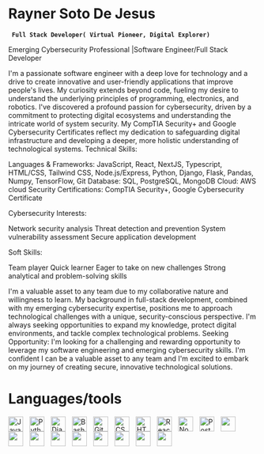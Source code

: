 # Rayner Soto De Jesus 
**` Full Stack Developer( Virtual Pioneer, Digital Explorer)`**


Emerging Cybersecurity Professional |Software Engineer/Full Stack Developer 

I'm a passionate software engineer with a deep love for technology and a drive to create innovative and user-friendly applications that improve people's lives. My curiosity extends beyond code, fueling my desire to understand the underlying principles of programming, electronics, and robotics. I've discovered a profound passion for cybersecurity, driven by a commitment to protecting digital ecosystems and understanding the intricate world of system security. My CompTIA Security+ and Google Cybersecurity Certificates reflect my dedication to safeguarding digital infrastructure and developing a deeper, more holistic understanding of technological systems.
Technical Skills:

Languages & Frameworks: JavaScript, React, NextJS, Typescript, HTML/CSS, Tailwind CSS, Node.js/Express, Python, Django, Flask, Pandas, Numpy, TensorFlow, Git
Database: SQL, PostgreSQL, MongoDB
Cloud: AWS cloud
Security Certifications: CompTIA Security+, Google Cybersecurity Certificate

Cybersecurity Interests:

Network security analysis
Threat detection and prevention
System vulnerability assessment
Secure application development

Soft Skills:

Team player
Quick learner
Eager to take on new challenges
Strong analytical and problem-solving skills

I'm a valuable asset to any team due to my collaborative nature and willingness to learn. My background in full-stack development, combined with my emerging cybersecurity expertise, positions me to approach technological challenges with a unique, security-conscious perspective. I'm always seeking opportunities to expand my knowledge, protect digital environments, and tackle complex technological problems.
Seeking Opportunity:
I'm looking for a challenging and rewarding opportunity to leverage my software engineering and emerging cybersecurity skills. I'm confident I can be a valuable asset to any team and I'm excited to embark on my journey of creating secure, innovative technological solutions.



Languages/tools
=========
<img align="left" alt="JavaScript" width="30px" style="padding-right:10px;" src="https://cdn.jsdelivr.net/gh/devicons/devicon/icons/javascript/javascript-plain.svg" />
<img align="left" alt="Python" width="30px" style="padding-right:10px;" src="https://cdn.jsdelivr.net/gh/devicons/devicon/icons/python/python-plain.svg" />
<img align="left" alt="Django" width="30px" height="30px" style="padding-right:10px;" src="https://static.djangoproject.com/img/logos/django-logo-positive.svg" />
<img align="left" alt="Bash" width="30px" style="padding-right:10px;" src="https://cdn.jsdelivr.net/gh/devicons/devicon/icons/bash/bash-original.svg" />
<img align="left" alt="Git" width="30px" style="padding-right:10px;" src="https://cdn.jsdelivr.net/gh/devicons/devicon/icons/git/git-original.svg" />
<img align="left" alt="CSS" width="30px" style="padding-right:10px;" src="https://cdn.jsdelivr.net/gh/devicons/devicon/icons/css3/css3-plain.svg" />
<img align="left" alt="HTML" width="30px" style="padding-right:10px;" src="https://cdn.jsdelivr.net/gh/devicons/devicon/icons/html5/html5-plain.svg" />
<img align="left" alt="React" width="30px" style="padding-right:10px;" src="https://cdn.jsdelivr.net/gh/devicons/devicon/icons/react/react-original.svg" />
<img align="left" alt="NodeJS" width="30px" style="padding-right:10px;" src="https://cdn.jsdelivr.net/gh/devicons/devicon/icons/nodejs/nodejs-original.svg" />
<img align="left" alt="Postgresql" width="30px" style="padding-right:10px;" src="https://www.vectorlogo.zone/logos/postgresql/postgresql-icon.svg" />
<img align="left"  width="30px" style="padding-right:10px;" src="https://cdn.jsdelivr.net/gh/devicons/devicon@latest/icons/flask/flask-original-wordmark.svg" />
<img align="left"  width="30px" style="padding-right:10px;" src="https://cdn.jsdelivr.net/gh/devicons/devicon@latest/icons/keras/keras-original-wordmark.svg" />
<img align="left"  width="30px" style="padding-right:10px;" src="https://cdn.jsdelivr.net/gh/devicons/devicon@latest/icons/mongodb/mongodb-original-wordmark.svg" />
<img align="left"  width="30px" style="padding-right:10px;" src="https://cdn.jsdelivr.net/gh/devicons/devicon@latest/icons/mysql/mysql-original-wordmark.svg" />
<img align="left"  width="30px" style="padding-right:10px;" src="https://cdn.jsdelivr.net/gh/devicons/devicon@latest/icons/nextjs/nextjs-original.svg" />
<img align="left"  width="30px" style="padding-right:10px;" src="https://cdn.jsdelivr.net/gh/devicons/devicon@latest/icons/pandas/pandas-original.svg" />
<img align="left"  width="30px" style="padding-right:10px;" src="https://cdn.jsdelivr.net/gh/devicons/devicon@latest/icons/postman/postman-original.svg" />
<img align="left"  width="30px" style="padding-right:10px;" src="https://cdn.jsdelivr.net/gh/devicons/devicon@latest/icons/tailwindcss/tailwindcss-original-wordmark.svg" />
<img align="left"  width="30px" style="padding-right:10px;" src="https://cdn.jsdelivr.net/gh/devicons/devicon@latest/icons/tensorflow/tensorflow-original.svg" />
<div data-iframe-width="150" data-iframe-height="270" data-share-badge-id="938580a5-353a-49d0-b3a0-f0237aeb8f11" data-share-badge-host="https://www.credly.com"></div>
<script type="text/javascript" async src="//cdn.credly.com/assets/utilities/embed.js"></script>
          
          
          
          

          
          
          
          
          
          





